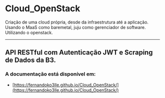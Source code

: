 # Cloud_OpenStack
Criação de uma cloud própria, desde da infraestrutura até a aplicação. Usando o MaaS como baremetal, juju como gerenciador de software. Utilizando o openstack.


--- 

## API RESTful com Autenticação JWT e Scraping de Dados da B3.

### A documentação está disponível em:

- [https://fernandoko3lle.github.io/Cloud_OpenStack/](https://fernandoko3lle.github.io/Cloud_OpenStack/)


